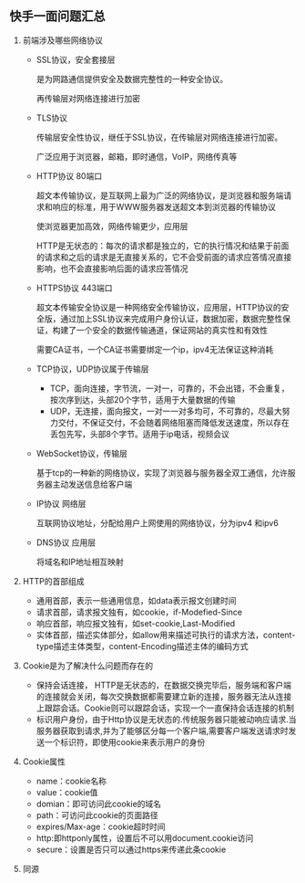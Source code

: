 ## 快手一面问题汇总

1. 前端涉及哪些网络协议

   - SSL协议，安全套接层

     是为网路通信提供安全及数据完整性的一种安全协议。

     再传输层对网络连接进行加密

   - TLS协议

     传输层安全性协议，继任于SSL协议，在传输层对网络连接进行加密。

     广泛应用于浏览器，邮箱，即时通信，VoIP，网络传真等

   - HTTP协议 80端口

     超文本传输协议，是互联网上最为广泛的网络协议，是浏览器和服务端请求和响应的标准，用于WWW服务器发送超文本到浏览器的传输协议
     
     使浏览器更加高效，网络传输更少，应用层
     
     HTTP是无状态的：每次的请求都是独立的，它的执行情况和结果于前面的请求和之后的请求是无直接关系的，它不会受前面的请求应答情况直接影响，也不会直接影响后面的请求应答情况
     
   - HTTPS协议 443端口

     超文本传输安全协议是一种网络安全传输协议，应用层，HTTP协议的安全版，通过加上SSL协议来完成用户身份认证，数据加密，数据完整性保证，构建了一个安全的数据传输通道，保证网站的真实性和有效性

     需要CA证书，一个CA证书需要绑定一个ip，ipv4无法保证这种消耗

   - TCP协议，UDP协议属于传输层

     - TCP，面向连接，字节流，一对一，可靠的，不会出错，不会重复，按次序到达，头部20个字节，适用于大量数据的传输
     - UDP，无连接，面向报文，一对一一对多均可，不可靠的，尽最大努力交付，不保证交付，不会随着网络阻塞而降低发送速度，所以存在丢包先写，头部8个字节。适用于ip电话，视频会议

   - WebSocket协议，传输层

     ​	基于tcp的一种新的网络协议，实现了浏览器与服务器全双工通信，允许服务器主动发送信息给客户端

   - IP协议 网络层

     互联网协议地址，分配给用户上网使用的网络协议，分为ipv4 和ipv6

   - DNS协议 应用层

     将域名和IP地址相互映射

2. HTTP的首部组成

   - 通用首部，表示一些通用信息，如data表示报文创建时间
   - 请求首部，请求报文独有，如cookie，if-Modefied-Since
   - 响应首部，响应报文独有，如set-cookie,Last-Modified
   - 实体首部，描述实体部分，如allow用来描述可执行的请求方法，content-type描述主体类型，content-Encoding描述主体的编码方式

3. Cookie是为了解决什么问题而存在的

   - 保持会话连接， HTTP是无状态的，在数据交换完毕后，服务端和客户端的连接就会关闭，每次交换数据都需要建立新的连接，服务器无法从连接上跟踪会话。Cookie则可以跟踪会话，实现一个一直保持会话连接的机制
   - 标识用户身份，由于Http协议是无状态的.传统服务器只能被动响应请求.当服务器获取到请求,并为了能够区分每一个客户端,需要客户端发送请求时发送一个标识符，即使用cookie来表示用户的身份

4. Cookie属性

   - name：cookie名称
   - value：cookie值
   - domian：即可访问此cookie的域名
   - path：可访问此cookie的页面路径
   - expires/Max-age：cookie超时时间
   - http:即httponly属性，设置后不可以用document.cookie访问
   - secure：设置是否只可以通过https来传递此条cookie

5. 同源

